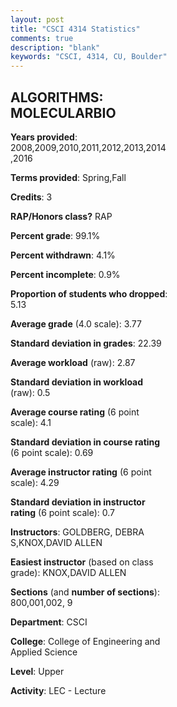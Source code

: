 ```yaml
---
layout: post
title: "CSCI 4314 Statistics"
comments: true
description: "blank"
keywords: "CSCI, 4314, CU, Boulder"
--- 
```

<head>
<script src="https://ajax.googleapis.com/ajax/libs/jquery/2.1.3/jquery.min.js"></script>
<script src="https://dl.dropboxusercontent.com/s/pc42nxpaw1ea4o9/highcharts.js?dl=0"></script>
<!-- <script src="../assets/js/highcharts.js"></script> -->
<style type="text/css">@font-face {
	font-family: "Bebas Neue";
	src: url(https://www.filehosting.org/file/details/544349/BebasNeue%20Regular.otf) format("opentype");
	}
	h1.Bebas { 
		font-family: "Bebas Neue", Verdana, Tahoma;
	}
</style>
</head>
<body>
	<div id="container" style="float: right; width: 45%; height: 88%; margin-left: 2.5%; margin-right: 2.5%;"></div>
	<script language="JavaScript">
		$(document).ready(function() {
		var chart = {type: 'column'};
		var title = {text: 'Grade Distribution'};
		var xAxis = {categories: ['A','B','C','D','F'],crosshair: true};
		var yAxis = {min: 0,title: {text: 'Percentage'}};
		var tooltip = {headerFormat: '<center><b><span style="font-size:20px">{point.key}</span></b></center>',
		               pointFormat: '<td style="padding:0"><b>{point.y:.1f}%</b></td>',
		               footerFormat: '</table>',shared: true,useHTML: true};
		var plotOptions = {column: {pointPadding: 0.0,borderWidth: 0}};  
		var credits = {enabled: false};var series= [{name: 'Percent',data: [84.07,11.54,3.3,0.0,1.1,]}];
		var json = {};
		json.chart = chart;
		json.title = title;
		json.tooltip = tooltip;
		json.xAxis = xAxis;
		json.yAxis = yAxis;  
		json.series = series;
		json.plotOptions = plotOptions;  
		json.credits = credits;
		$('#container').highcharts(json);
	});
	</script>
</body>
			   
## ALGORITHMS: MOLECULARBIO

**Years provided**: 2008,2009,2010,2011,2012,2013,2014,2016

**Terms provided**: Spring,Fall

**Credits**: 3

**RAP/Honors class?** RAP

**Percent grade**: 99.1%

**Percent withdrawn**: 4.1%

**Percent incomplete**: 0.9%

**Proportion of students who dropped**: 5.13

**Average grade** (4.0 scale): 3.77

**Standard deviation in grades**: 22.39

**Average workload** (raw): 2.87

**Standard deviation in workload** (raw): 0.5

**Average course rating** (6 point scale): 4.1

**Standard deviation in course rating** (6 point scale): 0.69

**Average instructor rating** (6 point scale): 4.29

**Standard deviation in instructor rating** (6 point scale): 0.7

**Instructors**: GOLDBERG, DEBRA S,KNOX,DAVID ALLEN

**Easiest instructor** (based on class grade): KNOX,DAVID ALLEN

**Sections** (and **number of sections**): 800,001,002, 9

**Department**: CSCI

**College**: College of Engineering and Applied Science

**Level**: Upper

**Activity**: LEC - Lecture